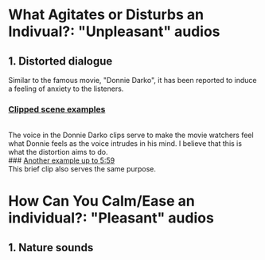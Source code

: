 # What Agitates or Disturbs an Indivual?: "Unpleasant" audios
## 1. Distorted dialogue
Similar to the famous movie, "Donnie Darko", it has been reported to induce a feeling of anxiety to the listeners.
<br>
### <a href = "https://www.youtube.com/watch?v=_9pOL5eMGZY">Clipped scene examples</a>
<br>
The voice in the Donnie Darko clips serve to make the movie watchers feel what Donnie feels as the voice intrudes in his mind. I believe that this is what the distortion aims to do.
<br>
### <a href ="https://youtu.be/W7l5AOOqNyQ?t=343">Another example up to 5:59</a>
<br>
This brief clip also serves the same purpose.
<br>

# How Can You Calm/Ease an individual?: "Pleasant" audios
## 1. Nature sounds

